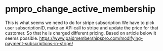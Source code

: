 # pmpro_change_active_membership
This is  what seems we need to do for stripe subscription  We have to pick user subscriptionID, make an API call to stripe and update the price for that customer.  So that he is charged different pricing. Based on article below it seems possible.  https://www.paidmembershipspro.com/modifying-payment-subscriptions-in-stripe/
